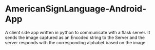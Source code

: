 # AmericanSignLanguage-Android-App
A client side app written in python to communicate with a flask server.
It sends the image captured as an Encoded string to the Server and the server responds with the corresponding alphabet based on the image
